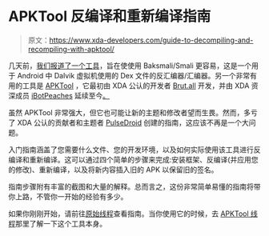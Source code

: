 # APKTool 反编译和重新编译指南

> 原文：<https://www.xda-developers.com/guide-to-decompiling-and-recompiling-with-apktool/>

几天前，[我们报道了一个工具](http://www.xda-developers.com/android/simplify-your-modifications-with-backsmali-smali-manager/ "Simplify Your Modifications with Backsmali/Smali Manager")，旨在使使用 Baksmali/Smali 更容易，这是一个用于 Android 中 Dalvik 虚拟机使用的 Dex 文件的反汇编器/汇编器。另一个非常有用的工具是 [APKTool](http://www.xda-developers.com/android/apktool-v0-9-2-re-engineer-apk-files/ "APKTool v0.9.2 – Re-engineer apk files") ，它最初由 XDA 公认的开发者 [Brut.all](http://forum.xda-developers.com/member.php?u=1922851) 开发，并由 XDA 资深成员 [iBotPeaches](http://forum.xda-developers.com/member.php?u=3924617) 延续至今[。](http://www.xda-developers.com/android/apktool-to-receive-updates-once-again/ "APKTool to Receive Updates Once Again")

虽然 APKTool 非常强大，但它也可能让新的主题和修改者望而生畏。然而，多亏了 XDA 公认的贡献者和主题者 [PulseDroid](http://forum.xda-developers.com/member.php?u=4425071) 创建的指南，这应该不再是一个大问题。

入门指南涵盖了您需要什么文件、您的开发环境，以及如何实际使用该工具进行反编译和重新编译。这可以通过四个简单的步骤来完成:安装框架、反编译(并应用您的修改)、重新编译，以及将新内容插入旧的 APK 以保留旧的签名。

指南步骤附有丰富的截图和大量的解释。总而言之，这份非常简单易懂的指南将带你上路，不管你一开始的经验有多少。

如果你刚刚开始，请前往[原始线程](http://forum.xda-developers.com/showthread.php?t=1989533)查看指南。当你使用它的时候，去 [APKTool 线程](http://forum.xda-developers.com/showthread.php?t=1755243)那里了解一下这个工具本身。